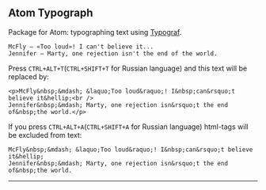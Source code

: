 ## Atom Typograph

Package for Atom: typographing text using [Typograf](https://github.com/typograf/typograf).

```
McFly — «Too loud»! I can't believe it...
Jennifer — Marty, one rejection isn't the end of the world.
```

Press `CTRL+ALT+T`(`CTRL+SHIFT+T` for Russian language) and this text will be replaced by:
```
<p>McFly&nbsp;&mdash; &laquo;Too loud&raquo;! I&nbsp;can&rsquo;t believe it&hellip;<br />
Jennifer&nbsp;&mdash; Marty, one rejection isn&rsquo;t the end of&nbsp;the world.</p>
```

If you press `CTRL+ALT+A`(`CTRL+SHIFT+A` for Russian language) html-tags will be excluded from text:
```
McFly&nbsp;&mdash; &laquo;Too loud&raquo;! I&nbsp;can&rsquo;t believe it&hellip;
Jennifer&nbsp;&mdash; Marty, one rejection isn&rsquo;t the end of&nbsp;the world.
```


-----
